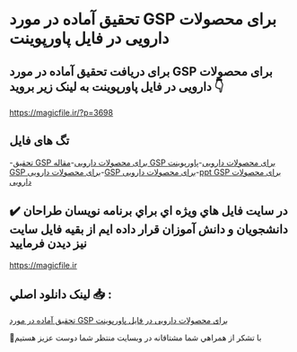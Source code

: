 # تحقیق آماده در مورد GSP برای محصولات دارویی در فایل پاورپوینت

## برای دریافت تحقیق آماده در مورد GSP برای محصولات دارویی در فایل پاورپوینت به لینک زیر بروید 👇

https://magicfile.ir/?p=3698

## تگ های فایل

-[تحقیق GSP برای محصولات دارویی](https://magicfile.ir/product/%d8%aa%d8%ad%d9%82%db%8c%d9%82-gsp-%d8%a8%d8%b1%d8%a7%db%8c-%d9%85%d8%ad%d8%b5%d9%88%d9%84%d8%a7%d8%aa-%d8%af%d8%a7%d8%b1%d9%88%db%8c%db%8c-%d9%be%d8%a7%d9%88%d8%b1%d9%be%d9%88%db%8c%d9%86%d8%aa/)-[مقاله GSP برای محصولات دارویی](https://magicfile.ir/product/%d8%aa%d8%ad%d9%82%db%8c%d9%82-gsp-%d8%a8%d8%b1%d8%a7%db%8c-%d9%85%d8%ad%d8%b5%d9%88%d9%84%d8%a7%d8%aa-%d8%af%d8%a7%d8%b1%d9%88%db%8c%db%8c-%d9%be%d8%a7%d9%88%d8%b1%d9%be%d9%88%db%8c%d9%86%d8%aa/)-[پاورپوینت GSP برای محصولات دارویی](https://magicfile.ir/product/%d8%aa%d8%ad%d9%82%db%8c%d9%82-gsp-%d8%a8%d8%b1%d8%a7%db%8c-%d9%85%d8%ad%d8%b5%d9%88%d9%84%d8%a7%d8%aa-%d8%af%d8%a7%d8%b1%d9%88%db%8c%db%8c-%d9%be%d8%a7%d9%88%d8%b1%d9%be%d9%88%db%8c%d9%86%d8%aa/)-[GSP برای محصولات دارویی](https://magicfile.ir/product/%d8%aa%d8%ad%d9%82%db%8c%d9%82-gsp-%d8%a8%d8%b1%d8%a7%db%8c-%d9%85%d8%ad%d8%b5%d9%88%d9%84%d8%a7%d8%aa-%d8%af%d8%a7%d8%b1%d9%88%db%8c%db%8c-%d9%be%d8%a7%d9%88%d8%b1%d9%be%d9%88%db%8c%d9%86%d8%aa/)-[ppt GSP برای محصولات دارویی](https://magicfile.ir/product/%d8%aa%d8%ad%d9%82%db%8c%d9%82-gsp-%d8%a8%d8%b1%d8%a7%db%8c-%d9%85%d8%ad%d8%b5%d9%88%d9%84%d8%a7%d8%aa-%d8%af%d8%a7%d8%b1%d9%88%db%8c%db%8c-%d9%be%d8%a7%d9%88%d8%b1%d9%be%d9%88%db%8c%d9%86%d8%aa/)

## ✔️ در سايت فايل هاي ويژه اي براي برنامه نويسان طراحان دانشجويان و دانش آموزان قرار داده ايم از بقيه فايل سايت نيز ديدن فرماييد

https://magicfile.ir


## لينک دانلود اصلي 📥 :

[تحقیق آماده در مورد GSP برای محصولات دارویی در فایل پاورپوینت](https://magicfile.ir/product/%d8%aa%d8%ad%d9%82%db%8c%d9%82-gsp-%d8%a8%d8%b1%d8%a7%db%8c-%d9%85%d8%ad%d8%b5%d9%88%d9%84%d8%a7%d8%aa-%d8%af%d8%a7%d8%b1%d9%88%db%8c%db%8c-%d9%be%d8%a7%d9%88%d8%b1%d9%be%d9%88%db%8c%d9%86%d8%aa/) 


🙏با تشکر از همراهي شما مشتاقانه در وبسایت منتظر شما دوست عزیز هستیم

